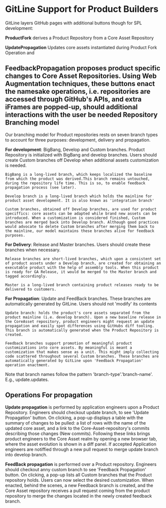 GitLine Support for Product Builders
=========

GitLine layers GitHub pages with additional buttons though for SPL development:

<b>ProductFork</b> derives a Product Repository from a Core Asset Repository

<b>UpdatePropagation</b> Updates core assets instantiated during Product Fork Operation and

<b>FeedbackPropagation</b> proposes product specific changes to Core Asset Repositories. Using Web Augmentation techniques, these buttons enact the namesake operations, i.e. repositories are accessed through GitHub's APIs, and extra iFrames are popped-up, should additional interactions with the user be needed
Repository Branching model 
---------
Our branching model for Product repositories rests on seven branch types to account for three purposes: development, delivery and propagation.


<b>For development</b>: BigBang, Develop and Custom branches. Product Repository is initialized with BigBang and develop branches. Users should create Custom branches off Develop when additional assets customization is needed.
 
	BigBang is a long-lived branch, which keeps localized the baseline from which the product was derived.This branch remains untouched, during the repository life time. This is so, to enable feedback propagation process (see later).

	Develop branch is a long-lived branch which holds the mainline for product asset development. It is also known as 'integration branch'

	Custom branches, obtained off Develop branches, are used for product speciffics: core assets can be adapted while brand new assets can be introduced. When a customization is considered finished, Custom branches are merged back into Develop branch. Although good practices would advocate to delete Custom branches after merging them back to the mainline, our model maintains these branches alive for feedback purposes.


<b>For Delivery</b>: Release and Master branches. Users should create these branches when necessary.

	Release branches are short-lived branches, which upon a consistent set of product assets under a Develop branch, are created for obtaining an executable product with the help of assembly tools. When this product is ready for GA Release, it would be merged to the Master branch and tagged accordingly.

	Master is a long-lived branch containing product releases ready to be delivered to customers.


<b>For Propagation</b>: Update and FeedBack branches. These branches are automatically generated by GitLine. Users should not 'modify' its contents 

	Update branch: holds the product's core assets separated from the product mainline (i.e. develop branch). Upon a new baseline release in the CoreAsset repository, product engineers might request an update propagation and easily spot differences using GitHubs diff tooling. This branch is automatically generated when the Product Repository is created.

	Feedback branches support promotion of meaningful product customizations into core assets. By meaningful is meant a customization that makes sense as a unit. This might imply collecting code scattered throughout several Custom branches. These branches are automatically generated by GitLine upon 'Feedback Propagation' operation enactment.
Note that branch names follow the pattern 'branch-type'.'branch-name'. E.g., update.updates.


 Operations For propagation
---------


<b>Update propagation</b> is performed by application engineers upon a Product Repository. Engineers should checkout update branch, to see 'Update Propagation' button. On clicking, a pop-up displays a table with the summary of changes to be pulled: a list of rows with the name of the updated core asset, and a link to the Core-Asset-repository's commits describing those changes (New commits). Following these links brings product engineers to the Core Asset realm by opening a new browser tab, where the asset evolution is shown in a diff panel. If accepted Application engineers are notiffied through a new pull request to merge update branch into develop branch.


<b>FeedBack propagation</b> is performed over a Product repository. Engineers should checkout anny custom branch to see 'Feedback Propagation' button. On clicking, a pop-up lists all Custom branches that the Product repository holds. Users can now select the desired customization. When enacted, behind the scenes, a new Feedback branch is created, and the Core Asset repository receives a pull request coming from the product repository to merge the changes located in the newly created feedback branch.
